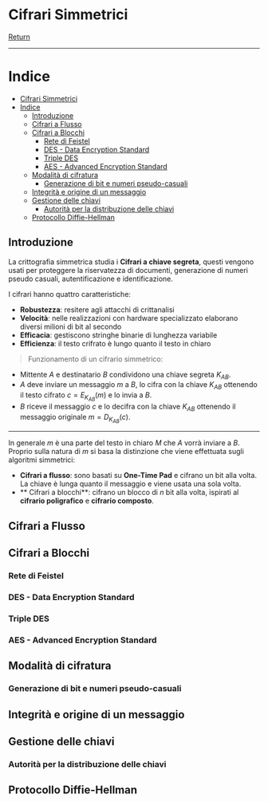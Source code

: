 # Cifrari Simmetrici

[Return](./README.md)

---

# Indice

- [Cifrari Simmetrici](#cifrari-simmetrici)
- [Indice](#indice)
  - [Introduzione](#introduzione)
  - [Cifrari a Flusso](#cifrari-a-flusso)
  - [Cifrari a Blocchi](#cifrari-a-blocchi)
    - [Rete di Feistel](#rete-di-feistel)
    - [DES - Data Encryption Standard](#des---data-encryption-standard)
    - [Triple DES](#triple-des)
    - [AES - Advanced Encryption Standard](#aes---advanced-encryption-standard)
  - [Modalità di cifratura](#modalità-di-cifratura)
    - [Generazione di bit e numeri pseudo-casuali](#generazione-di-bit-e-numeri-pseudo-casuali)
  - [Integrità e origine di un messaggio](#integrità-e-origine-di-un-messaggio)
  - [Gestione delle chiavi](#gestione-delle-chiavi)
    - [Autorità per la distribuzione delle chiavi](#autorità-per-la-distribuzione-delle-chiavi)
  - [Protocollo Diffie-Hellman](#protocollo-diffie-hellman)

## Introduzione

La crittografia simmetrica studia i **Cifrari a chiave segreta**, questi vengono usati per proteggere la riservatezza di documenti, generazione di numeri pseudo casuali, autentificazione e identificazione.

I cifrari hanno quattro caratteristiche:

- **Robustezza**: resitere agli attacchi di crittanalisi
- **Velocità**: nelle realizzazioni con hardware specializzato elaborano diversi milioni di bit al secondo
- **Efficacia**: gestiscono stringhe binarie di lunghezza variabile
- **Efficienza**: il testo crifrato è lungo quanto il testo in chiaro

> Funzionamento di un cifrario simmetrico:

- Mittente $A$ e destinatario $B$ condividono una chiave segreta $K_{AB}$.
- $A$ deve inviare un messaggio $m$ a $B$, lo cifra con la chiave $K_{AB}$ ottenendo il testo cifrato $c=E_{K_{AB}}(m)$ e lo invia a $B$.
- $B$ riceve il messaggio $c$ e lo decifra con la chiave $K_{AB}$ ottenendo il messaggio originale $m=D_{K_{AB}}(c)$.

---
  
In generale $m$ è una parte del testo in chiaro $M$ che $A$ vorrà inviare a $B$. Proprio sulla natura di $m$ si basa la distinzione che viene effettuata sugli algoritmi simmetrici:
- **Cifrari a flusso**: sono basati su **One-Time Pad** e cifrano un bit alla volta. La chiave è lunga quanto il messaggio e viene usata una sola volta.
- ** Cifrari a blocchi**: cifrano un blocco di $n$ bit alla volta, ispirati al **cifrario poligrafico** e **cifrario composto**.

## Cifrari a Flusso

## Cifrari a Blocchi

### Rete di Feistel

### DES - Data Encryption Standard

### Triple DES

### AES - Advanced Encryption Standard

## Modalità di cifratura

### Generazione di bit e numeri pseudo-casuali

## Integrità e origine di un messaggio

## Gestione delle chiavi

### Autorità per la distribuzione delle chiavi

## Protocollo Diffie-Hellman